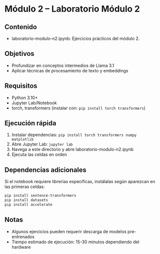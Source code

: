 # Módulo 2 – Laboratorio Módulo 2

## Contenido
- laboratorio-modulo-n2.ipynb: Ejercicios prácticos del módulo 2.

## Objetivos
- Profundizar en conceptos intermedios de Llama 3.1
- Aplicar técnicas de procesamiento de texto y embeddings

## Requisitos
- Python 3.10+
- Jupyter Lab/Notebook
- torch, transformers (instalar con: `pip install torch transformers`)

## Ejecución rápida
1. Instalar dependencias: `pip install torch transformers numpy matplotlib`
2. Abre Jupyter Lab: `jupyter lab`
3. Navega a este directorio y abre laboratorio-modulo-n2.ipynb
4. Ejecuta las celdas en orden

## Dependencias adicionales
Si el notebook requiere librerías específicas, instálalas según aparezcan en las primeras celdas:
```bash
pip install sentence-transformers
pip install datasets
pip install accelerate
```

## Notas
- Algunos ejercicios pueden requerir descarga de modelos pre-entrenados
- Tiempo estimado de ejecución: 15-30 minutos dependiendo del hardware
